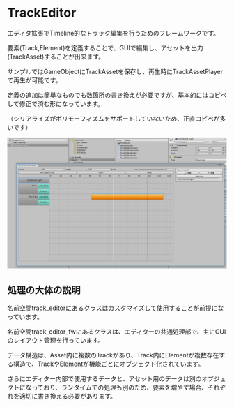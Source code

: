 # TrackEditor

エディタ拡張でTimeline的なトラック編集を行うためのフレームワークです。

要素(Track,Element)を定義することで、GUIで編集し、アセットを出力(TrackAsset)することが出来ます。

サンプルではGameObjectにTrackAssetを保存し、再生時にTrackAssetPlayerで再生が可能です。

定義の追加は簡単なものでも数箇所の書き換えが必要ですが、基本的にはコピペして修正で済む形になっています。

（シリアライズがポリモーフィズムをサポートしていないため、正直コピペが多いです）


![エディタ画面](Images/TrackEditor.png "エディタ画面")


## 処理の大体の説明


名前空間track_editorにあるクラスはカスタマイズして使用することが前提になっています。

名前空間track_editor_fwにあるクラスは、エディターの共通処理部で、主にGUIのレイアウト管理を行っています。

データ構造は、Asset内に複数のTrackがあり、Track内にElementが複数存在する構造で、TrackやElementが機能ごとにオブジェクト化されています。

さらにエディター内部で使用するデータと、アセット用のデータは別のオブジェクトになっており、ランタイムでの処理も別のため、要素を増やす場合、それぞれを適切に書き換える必要があります。



